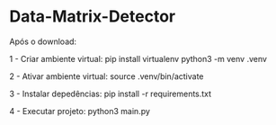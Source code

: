 # Data-Matrix-Detector

Após o download:


1 - Criar ambiente virtual:
pip install virtualenv
python3 -m venv .venv

2 - Ativar ambiente virtual:
source .venv/bin/activate

3 - Instalar depedências:
pip install -r requirements.txt

4 - Executar projeto:
python3 main.py

